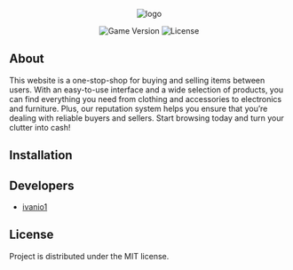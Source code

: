 <p align="center">
      <img src="https://i.ibb.co/LzysPwm/logoza-ru.png" alt="logo" border="0"></a>
</p>

<p align="center">
    <img src="https://img.shields.io/badge/Version-1.0.0-blue" alt="Game Version">
    <img src="https://img.shields.io/badge/License-MIT-success" alt="License">
</p>

## About

This website is a one-stop-shop for buying and selling items between users. With an easy-to-use interface and a wide selection of products, you can find everything you need from clothing and accessories to electronics and furniture. Plus, our reputation system helps you ensure that you’re dealing with reliable buyers and sellers. Start browsing today and turn your clutter into cash!

## Installation


## Developers

- [ivanio1](https://github.com/Ivanio1)

## License

Project is distributed under the MIT license.

